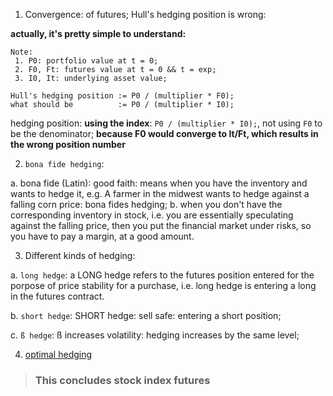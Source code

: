 1. Convergence: of futures;
Hull's hedging position is wrong:

**actually, it's pretty simple to understand:**
 ```
 Note: 
  1. P0: portfolio value at t = 0;
  2. F0, Ft: futures value at t = 0 && t = exp;
  3. I0, It: underlying asset value;
  
 Hull's hedging position := P0 / (multiplier * F0);
 what should be          := P0 / (multiplier * I0);
 ```
 hedging position: **using the index**: ```P0 / (multiplier * I0);```, not using ```F0``` to be the denominator;
 **because F0 would converge to It/Ft, which results in the wrong position number**
 
 2. ```bona fide hedging```: 
 
  a. bona fide (Latin): good faith: means when you have the inventory and wants to hedge it, e.g. A farmer in the midwest wants 
 to hedge against a falling corn price: bona fides hedging;
  b. when you don't have the corresponding inventory in stock, i.e. you are essentially speculating against the falling price,
  then you put the financial market under risks, so you have to pay a margin, at a good amount.
  
3. Different kinds of hedging: 

  a. ```long hedge```: a LONG hedge refers to the futures position entered for the porpose of price stability for a purchase,
  i.e. long hedge is entering a long in the futures contract.
  
  b. ```short hedge```: SHORT hedge: sell safe: entering a short position;
  
  c. ```ß hedge```: ß increases volatility: hedging increases by the same level;
  
4. [optimal hedging](https://breakingdownfinance.com/finance-topics/risk-management/market-risk/optimal-hedge-ratio/)


> ### This concludes **stock index futures**
